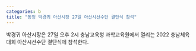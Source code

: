 ```yaml
---
categories: b
title: "동정 박경귀 아산시장 27일 아산시선수단 결단식 참석"
---
```

박경귀 아산시장은 27일 오후 2시 충남교육청 과학교육원에서 열리는 2022 충남체육대회 아산시선수단 결단식에 참석한다.